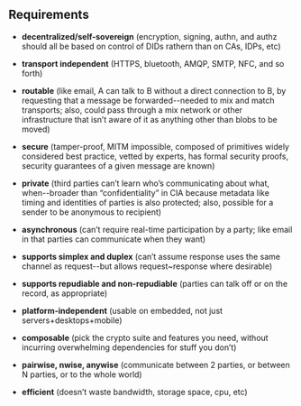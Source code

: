 ## Requirements

* **decentralized/self-sovereign** (encryption, signing, authn, and authz should all be based on control of DIDs rathern than on CAs, IDPs, etc)

* **transport independent** (HTTPS, bluetooth, AMQP, SMTP, NFC, and so forth)

* **routable** (like email, A can talk to B without a direct connection to B, by requesting that a message be forwarded--needed to mix and match transports; also, could pass through a mix network or other infrastructure that isn’t aware of it as anything other than blobs to be moved)

* **secure** (tamper-proof, MITM impossible, composed of primitives widely considered best practice, vetted by experts, has formal security proofs, security guarantees of a given message are known)

* **private** (third parties can’t learn who’s communicating about what, when--broader than “confidentiality” in CIA because metadata like timing and identities of parties is also protected; also, possible for a sender to be anonymous to recipient) 

* **asynchronous** (can’t require real-time participation by a party; like email in that parties can communicate when they want)

* **supports simplex and duplex** (can’t assume response uses the same channel as request--but allows request~response where desirable)

* **supports repudiable and non-repudiable** (parties can talk off or on the record, as appropriate)

* **platform-independent** (usable on embedded, not just servers+desktops+mobile)

* **composable** (pick the crypto suite and features you need, without incurring overwhelming dependencies for stuff you don’t)

* **pairwise, nwise, anywise** (communicate between 2 parties, or between N parties, or to the whole world)

* **efficient** (doesn’t waste bandwidth, storage space, cpu, etc) 